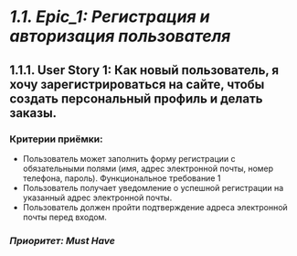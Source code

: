 
# ***1.1.	Epic_1: Регистрация и авторизация пользователя***

## **1.1.1.	User Story 1: Как новый пользователь, я хочу зарегистрироваться на сайте, чтобы создать персональный профиль и делать заказы.**
### Критерии приёмки:
- Пользователь может заполнить форму регистрации с обязательными полями (имя, адрес электронной почты, номер телефона, пароль). Функциональное требование 1
- Пользователь получает уведомление о успешной регистрации на указанный адрес электронной почты.
- Пользователь должен пройти подтверждение адреса электронной почты перед входом.
### *Приоритет: Must Have*
